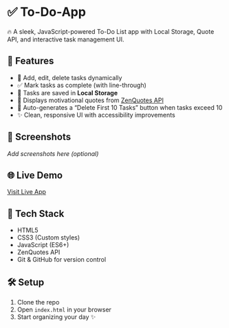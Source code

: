 # ✅ To-Do-App
🔥 A sleek, JavaScript-powered To-Do List app with Local Storage, Quote API, and interactive task management UI.

## 🚀 Features

- 🧾 Add, edit, delete tasks dynamically
- ✅ Mark tasks as complete (with line-through)
- 💾 Tasks are saved in **Local Storage**
- 💬 Displays motivational quotes from [ZenQuotes API](https://zenquotes.io/)
- 🚮 Auto-generates a “Delete First 10 Tasks” button when tasks exceed 10
- ✨ Clean, responsive UI with accessibility improvements

## 📸 Screenshots
_Add screenshots here (optional)_

## 🌐 Live Demo
[Visit Live App]() 

## 🔧 Tech Stack

- HTML5
- CSS3 (Custom styles)
- JavaScript (ES6+)
- ZenQuotes API
- Git & GitHub for version control

## 🛠️ Setup

1. Clone the repo
2. Open `index.html` in your browser
3. Start organizing your day ✨

